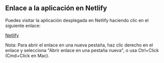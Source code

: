 ## Enlace a la aplicación en Netlify

Puedes visitar la aplicación desplegada en Netlify haciendo clic en el siguiente enlace:

[Netlify](https://react-buscador-peliculasv2.netlify.app/)

Nota: Para abrir el enlace en una nueva pestaña, haz clic derecho en el enlace y selecciona "Abrir enlace en una pestaña nueva", o usa Ctrl+Click (Cmd+Click en Mac).

